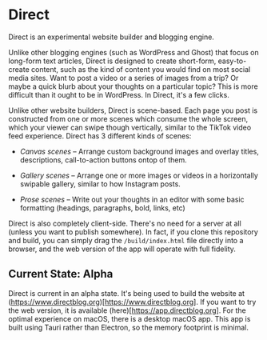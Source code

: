
# Direct

Direct is an experimental website builder and blogging engine.

Unlike other blogging engines (such as WordPress and Ghost) that focus on long-form text articles, Direct is designed to create short-form, easy-to-create content, such as the kind of content you would find on most social media sites. Want to post a video or a series of images from a trip? Or maybe a quick blurb about your thoughts on a particular topic? This is more difficult than it ought to be in WordPress. In Direct, it's a few clicks.

Unlike other website builders, Direct is scene-based. Each page you post is constructed from one or more scenes which consume the whole screen, which your viewer can swipe though vertically, similar to the TikTok video feed experience. Direct has 3 different kinds of scenes:

- *Canvas scenes* – Arrange custom background images and overlay titles, descriptions, call-to-action buttons ontop of them.

- *Gallery scenes* – Arrange one or more images or videos in a horizontally swipable gallery, similar to how Instagram posts.

- *Prose scenes* – Write out your thoughts in an editor with some basic formatting (headings, paragraphs, bold, links, etc)

Direct is also completely client-side. There's no need for a server at all (unless you want to publish somewhere). In fact, if you clone this repository and build, you can simply drag the `/build/index.html` file directly into a browser, and the web version of the app will operate with full fidelity.

## Current State: Alpha

Direct is current in an alpha state. It's being used to build the website at (https://www.directblog.org)[https://www.directblog.org]. If you want to try the web version, it is available (here)[https://app.directblog.org]. For the optimal experience on macOS, there is a desktop macOS app. This app is built using Tauri rather than Electron, so the memory footprint is minimal.
